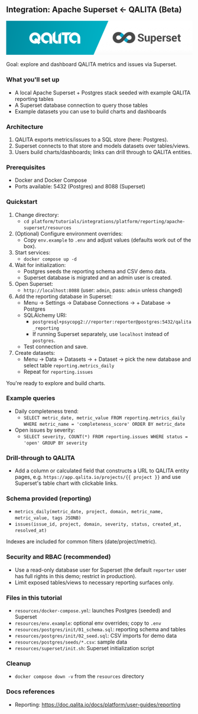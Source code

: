 ## Integration: Apache Superset ← QALITA (Beta)

<p align="center">
  <img width="800px" height="auto" src="../../../../img/integration/qalita-x-superset.png"/>
</p>

Goal: explore and dashboard QALITA metrics and issues via Superset.

### What you'll set up
- A local Apache Superset + Postgres stack seeded with example QALITA reporting tables
- A Superset database connection to query those tables
- Example datasets you can use to build charts and dashboards

### Architecture
1) QALITA exports metrics/issues to a SQL store (here: Postgres).
2) Superset connects to that store and models datasets over tables/views.
3) Users build charts/dashboards; links can drill through to QALITA entities.

### Prerequisites
- Docker and Docker Compose
- Ports available: 5432 (Postgres) and 8088 (Superset)

### Quickstart
1. Change directory:
   - `cd platform/tutorials/integrations/platform/reporting/apache-superset/resources`
2. (Optional) Configure environment overrides:
   - Copy `env.example` to `.env` and adjust values (defaults work out of the box).
3. Start services:
   - `docker compose up -d`
4. Wait for initialization:
   - Postgres seeds the reporting schema and CSV demo data.
   - Superset database is migrated and an admin user is created.
5. Open Superset:
   - `http://localhost:8088` (user: `admin`, pass: `admin` unless changed)
6. Add the reporting database in Superset:
   - Menu → Settings → Database Connections → + Database → Postgres
   - SQLAlchemy URI:
     - `postgresql+psycopg2://reporter:reporter@postgres:5432/qalita_reporting`
     - If running Superset separately, use `localhost` instead of `postgres`.
   - Test connection and save.
7. Create datasets:
   - Menu → Data → Datasets → + Dataset → pick the new database and select table `reporting.metrics_daily`
   - Repeat for `reporting.issues`

You're ready to explore and build charts.

### Example queries
- Daily completeness trend:
  - `SELECT metric_date, metric_value FROM reporting.metrics_daily WHERE metric_name = 'completeness_score' ORDER BY metric_date`
- Open issues by severity:
  - `SELECT severity, COUNT(*) FROM reporting.issues WHERE status = 'open' GROUP BY severity`

### Drill-through to QALITA
- Add a column or calculated field that constructs a URL to QALITA entity pages, e.g. `https://app.qalita.io/projects/{{ project }}` and use Superset's table chart with clickable links.

### Schema provided (reporting)
- `metrics_daily(metric_date, project, domain, metric_name, metric_value, tags JSONB)`
- `issues(issue_id, project, domain, severity, status, created_at, resolved_at)`

Indexes are included for common filters (date/project/metric).

### Security and RBAC (recommended)
- Use a read-only database user for Superset (the default `reporter` user has full rights in this demo; restrict in production).
- Limit exposed tables/views to necessary reporting surfaces only.

### Files in this tutorial
- `resources/docker-compose.yml`: launches Postgres (seeded) and Superset
- `resources/env.example`: optional env overrides; copy to `.env`
- `resources/postgres/init/01_schema.sql`: reporting schema and tables
- `resources/postgres/init/02_seed.sql`: CSV imports for demo data
- `resources/postgres/seeds/*.csv`: sample data
- `resources/superset/init.sh`: Superset initialization script

### Cleanup
- `docker compose down -v` from the `resources` directory

### Docs references
- Reporting: https://doc.qalita.io/docs/platform/user-guides/reporting

